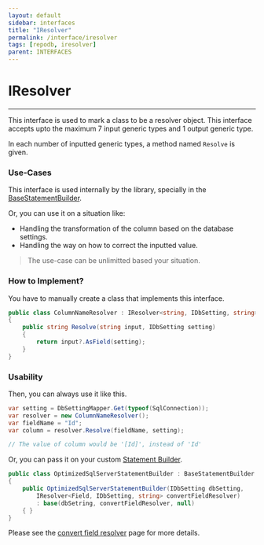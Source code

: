 ```yaml
---
layout: default
sidebar: interfaces
title: "IResolver"
permalink: /interface/iresolver
tags: [repodb, iresolver]
parent: INTERFACES
---
```


# IResolver

---

This interface is used to mark a class to be a resolver object. This interface accepts upto the maximum 7 input generic types and 1 output generic type.

In each number of inputted generic types, a method named `Resolve` is given.

### Use-Cases

This interface is used internally by the library, specially in the [BaseStatementBuilder](/class/basestatementbuilder).

Or, you can use it on a situation like:

- Handling the transformation of the column based on the database settings.
- Handling the way on how to correct the inputted value.
  
> The use-case can be unlimitted based your situation.

### How to Implement?

You have to manually create a class that implements this interface.

```csharp
public class ColumnNameResolver : IResolver<string, IDbSetting, string>
{
    public string Resolve(string input, IDbSetting setting)
    {
        return input?.AsField(setting);
    }
}
```

### Usability

Then, you can always use it like this.

```csharp
var setting = DbSettingMapper.Get(typeof(SqlConnection));
var resolver = new ColumnNameResolver();
var fieldName = "Id";
var column = resolver.Resolve(fieldName, setting);

// The value of column would be '[Id]', instead of 'Id'
```

Or, you can pass it on your custom [Statement Builder](/extensibility/statementbuilder).

```csharp
public class OptimizedSqlServerStatementBuilder : BaseStatementBuilder
{
    public OptimizedSqlServerStatementBuilder(IDbSetting dbSetting,
        IResolver<Field, IDbSetting, string> convertFieldResolver)
        : base(dbSetring, convertFieldResolver, null)
    { }
}
```

Please see the [convert field resolver](/extensibility/convertfieldresolver) page for more details.